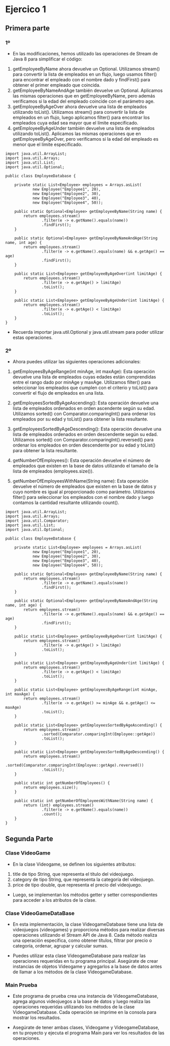# Ejercico 1

## Primera parte

### 1º
- En las modificaciones, hemos utilizado las operaciones de Stream de Java 8 para simplificar el código:

1. getEmployeeByName ahora devuelve un Optional<Employee>. Utilizamos stream() para convertir la lista de empleados en un flujo, luego usamos filter() para encontrar el empleado con el nombre dado y findFirst() para obtener el primer empleado que coincida.
2. getEmployeeByNameAndAge también devuelve un Optional<Employee>. Aplicamos las mismas operaciones que en getEmployeeByName, pero además verificamos si la edad del empleado coincide con el parámetro age.
3. getEmployeeByAgeOver ahora devuelve una lista de empleados utilizando toList(). Utilizamos stream() para convertir la lista de empleados en un flujo, luego aplicamos filter() para encontrar los empleados cuya edad sea mayor que el límite especificado.
4. getEmployeeByAgeUnder también devuelve una lista de empleados utilizando toList(). Aplicamos las mismas operaciones que en getEmployeeByAgeOver, pero verificamos si la edad del empleado es menor que el límite especificado.


```
import java.util.ArrayList;
import java.util.Arrays;
import java.util.List;
import java.util.Optional;

public class EmployeeDatabase {

    private static List<Employee> employees = Arrays.asList(
            new Employee("Employee1", 20),
            new Employee("Employee2", 30),
            new Employee("Employee3", 40),
            new Employee("Employee4", 50));

    public static Optional<Employee> getEmployeeByName(String name) {
        return employees.stream()
                .filter(e -> e.getName().equals(name))
                .findFirst();
    }

    public static Optional<Employee> getEmployeeByNameAndAge(String name, int age) {
        return employees.stream()
                .filter(e -> e.getName().equals(name) && e.getAge() == age)
                .findFirst();
    }

    public static List<Employee> getEmployeeByAgeOver(int limitAge) {
        return employees.stream()
                .filter(e -> e.getAge() > limitAge)
                .toList();
    }

    public static List<Employee> getEmployeeByAgeUnder(int limitAge) {
        return employees.stream()
                .filter(e -> e.getAge() < limitAge)
                .toList();
    }
}
```

- Recuerda importar java.util.Optional y java.util.stream para poder utilizar estas operaciones. 

### 2º

- Ahora puedes utilizar las siguientes operaciones adicionales:

1. getEmployeesByAgeRange(int minAge, int maxAge): Esta operación devuelve una lista de empleados cuyas edades están comprendidas entre el rango dado por minAge y maxAge. Utilizamos filter() para seleccionar los empleados que cumplen con el criterio y toList() para convertir el flujo de empleados en una lista.

2. getEmployeesSortedByAgeAscending(): Esta operación devuelve una lista de empleados ordenados en orden ascendente según su edad. Utilizamos sorted() con Comparator.comparingInt() para ordenar los empleados por su edad y toList() para obtener la lista resultante.

3. getEmployeesSortedByAgeDescending(): Esta operación devuelve una lista de empleados ordenados en orden descendente según su edad. Utilizamos sorted() con Comparator.comparingInt().reversed() para ordenar los empleados en orden descendente por su edad y toList() para obtener la lista resultante.

5. getNumberOfEmployees(): Esta operación devuelve el número de empleados que existen en la base de datos utilizando el tamaño de la lista de empleados (employees.size()).

6. getNumberOfEmployeesWithName(String name): Esta operación devuelve el número de empleados que existen en la base de datos y cuyo nombre es igual al proporcionado como parámetro. Utilizamos filter() para seleccionar los empleados con el nombre dado y luego contamos la cantidad resultante utilizando count().

```
import java.util.ArrayList;
import java.util.Arrays;
import java.util.Comparator;
import java.util.List;
import java.util.Optional;

public class EmployeeDatabase {

    private static List<Employee> employees = Arrays.asList(
            new Employee("Employee1", 20),
            new Employee("Employee2", 30),
            new Employee("Employee3", 40),
            new Employee("Employee4", 50));

    public static Optional<Employee> getEmployeeByName(String name) {
        return employees.stream()
                .filter(e -> e.getName().equals(name))
                .findFirst();
    }

    public static Optional<Employee> getEmployeeByNameAndAge(String name, int age) {
        return employees.stream()
                .filter(e -> e.getName().equals(name) && e.getAge() == age)
                .findFirst();
    }

    public static List<Employee> getEmployeeByAgeOver(int limitAge) {
        return employees.stream()
                .filter(e -> e.getAge() > limitAge)
                .toList();
    }

    public static List<Employee> getEmployeeByAgeUnder(int limitAge) {
        return employees.stream()
                .filter(e -> e.getAge() < limitAge)
                .toList();
    }

    public static List<Employee> getEmployeesByAgeRange(int minAge, int maxAge) {
        return employees.stream()
                .filter(e -> e.getAge() >= minAge && e.getAge() <= maxAge)
                .toList();
    }

    public static List<Employee> getEmployeesSortedByAgeAscending() {
        return employees.stream()
                .sorted(Comparator.comparingInt(Employee::getAge))
                .toList();
    }

    public static List<Employee> getEmployeesSortedByAgeDescending() {
        return employees.stream()
                .sorted(Comparator.comparingInt(Employee::getAge).reversed())
                .toList();
    }

    public static int getNumberOfEmployees() {
        return employees.size();
    }

    public static int getNumberOfEmployeesWithName(String name) {
        return (int) employees.stream()
                .filter(e -> e.getName().equals(name))
                .count();
    }
}
```




## Segunda Parte

### Clase VideoGame
- En la clase Videogame, se definen los siguientes atributos:

1. title de tipo String, que representa el título del videojuego.
2. category de tipo String, que representa la categoría del videojuego.
3. price de tipo double, que representa el precio del videojuego.

- Luego, se implementan los métodos getter y setter correspondientes para acceder a los atributos de la clase.

### Clase VideoGameDataBase

- En esta implementación, la clase VideogameDatabase tiene una lista de videojuegos (videogames) y proporciona métodos para realizar diversas operaciones utilizando el Stream API de Java 8. Cada método realiza una operación específica, como obtener títulos, filtrar por precio o categoría, ordenar, agrupar y calcular sumas.

- Puedes utilizar esta clase VideogameDatabase para realizar las operaciones requeridas en tu programa principal. Asegúrate de crear instancias de objetos Videogame y agregarlos a la base de datos antes de llamar a los métodos de la clase VideogameDatabase.

### Main Prueba

- Este programa de prueba crea una instancia de VideogameDatabase, agrega algunos videojuegos a la base de datos y luego realiza las operaciones requeridas utilizando los métodos de la clase VideogameDatabase. Cada operación se imprime en la consola para mostrar los resultados.

- Asegúrate de tener ambas clases, Videogame y VideogameDatabase, en tu proyecto y ejecuta el programa Main para ver los resultados de las operaciones.